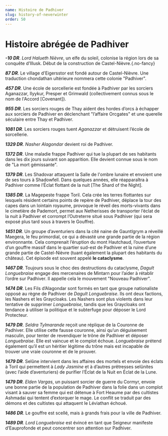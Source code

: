 ```yaml
---
name: Histoire de Padhiver
slug: history-of-neverwinter
order: 50
---
```


# Histoire abrégée de Padhiver

***-10 DR***. *Lord Halueth Nièvre*, un elfe du soleil, colonise la région lors de sa conquête d’Illusk. Début de la construction de Castel-Nièvre.{.no-fancy}

***87 DR***. Le village d'Eigersstor est fondé autour de Castel-Nièvre. Une traduction chondathan ultérieure nommera cette colonie "Padhiver".

***457 DR***. Une école de sorcellerie est fondée à Padhiver par les sorciers Aganazzar, Ilyykur, Presper et Grimwald (collectivement connus sous le nom de l'Accord [Covenant]).

***955 DR***. Les sorciers rouges de Thay aident des hordes d’orcs à échapper aux sorciers de Padhiver en déclenchant "l’affaire Orcgates" et une querelle séculaire entre Thay et Padhiver.

***1081 DR***. Les sorciers rouges tuent *Aganazzar* et détruisent l’école de sorcellerie.

***1329 DR***. *Nasher Alagondar* devient roi de Padhiver.

***1372 DR***. Une maladie frappe Padhiver qui tue la plupart de ses habitants dans les dix jours suivant son apparition. Elle devient connue sous le nom de "La mort gémissante".

***1379 DR***. Les Shadovar attaquent la Salle de l'ombre lunaire et envoient une de ses tours à Shadowfell. Dans quelques années, elle réapparaîtra à Padhiver comme l’Éclat flottant de la nuit  [The Shard of the Night].

***1385 DR***. La Magepeste frappe Toril. Cela crée les terres flottantes sur lesquels résident certains points de repère de Padhiver, déplace la tour des capes dans un lointain royaume, provoque le réveil des morts-vivants dans le cimetière de Pademort, permet aux Netherisses de transporter l’éclat de la nuit à Padhiver et corrompt l’Outreterre situé sous Padhiver (qui sera exposé plus tard sous à travers le Gouffre).

***1451 DR***. Un groupe d’aventuriers dans la cité naine de  Gauntlgrym a réveillé Maegera, le feu primordial, ce qui a dévasté une grande partie de la région environnante. Cela comprenait l’éruption du mont Hautchaud, l’ouverture d’un gouffre massif dans le quartier sud-est de Padhiver et la ruine d’une grande partie de Castel-Nièvre (tuant également la plupart des habitants du château). Cet épisode est souvent appelé **le cataclysme**.

***1467 DR***. Toujours sous le choc des destructions du cataclysme, *Dagult Longuebraise* engage des mercenaires de Mintarn pour l’aider à rétablir l’ordre sur Padhiver. Il appelle cela le mouvement "Nouveau Padhiver".

***1474 DR***. Les Fils d’Alagondar sont formés en tant que groupe nationaliste opposé au règne de Padhiver de *Dagult Longuebraise*. Ils ont deux factions, les Nashers et les Graycloaks. Les Nashers sont plus violents dans leur tentative de supprimer *Longuebraise*, tandis que les Graycloaks ont tendance à utiliser la politique et le subterfuge pour déposer le Lord Protecteur.

***1479 DR***. *Seldra Tylmarande* reçoit une réplique de la Couronne de Padhiver. Elle utilise cette fausse couronne, ainsi qu’un déguisement masculin, pour tenter de revendiquer le trône de Padhiver et déposer *Longuebraise*. Elle est vaincue et le complot échoue. *Longuebraise* prétend également qu’il est un héritier légitime du trône mais est incapable de trouver une vraie couronne et de le prouver.

***1479 DR***. Selûne intervient dans les affaires des mortels et envoie des éclats à Toril qui permettent à *Lady Jasmine* et à d’autres prêtresses selûnites (avec l’aide d’aventuriers) de purifier l’Éclat de la Nuit en Éclat de la Lune.

***1479 DR***. *Elden Vargas*, un puissant sorcier de guerre du Cormyr, envoie une bonne partie de la population de Padhiver dans la folie dans un complot visant à sauver sa femme qui est détenue à Fort Heaume par des cultistes Ashmadai qui tentent d’extorquer le mage. Le conflit se traduit par des démons et des cultistes qui attaquent le Léviathan échoué.

***1486 DR***. Le gouffre est scellé, mais à grands frais pour la ville de Padhiver.

***1489 DR***. *Lord Longuebraise* est évincé en tant que Seigneur manifeste d’Eauprofonde et peut concentrer son attention sur Padhiver.
